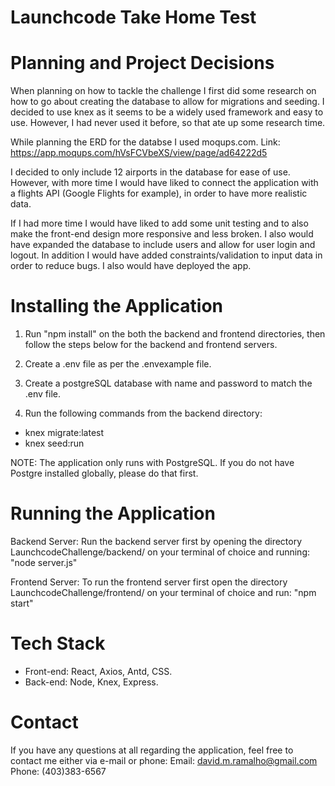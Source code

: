 # Launchcode Take Home Test
# Planning and Project Decisions

When planning on how to tackle the challenge I first did some research on how to go about creating the database to allow for migrations and seeding. I decided to use knex as it seems to be a widely used framework and easy to use. However, I had never used it before, so that ate up some research time. 

While planning the ERD for the databse I used moqups.com. Link: https://app.moqups.com/hVsFCVbeXS/view/page/ad64222d5

I decided to only include 12 airports in the database for ease of use. However, with more time I would have liked to connect the application with a flights API (Google Flights for example), in order to have more realistic data. 

If I had more time I would have liked to add some unit testing and to also make the front-end design more responsive and less broken. I also would have expanded the database to include users and allow for user login and logout. In addition I would have added constraints/validation to input data in order to reduce bugs. I also would have deployed the app. 

# Installing the Application

1) Run "npm install" on the both the backend and frontend directories, then follow the steps below for the backend and frontend servers.

2) Create a .env file as per the .envexample file. 
3) Create a postgreSQL database with name and password to match the .env file. 
4) Run the following commands from the backend directory: 
- knex migrate:latest
- knex seed:run

NOTE: The application only runs with PostgreSQL. If you do not have Postgre installed globally, please do that first. 

# Running the Application

Backend Server:
Run the backend server first by opening the directory LaunchcodeChallenge/backend/ on your terminal of choice and running: 
"node server.js"

Frontend Server: 
To run the frontend server first open the directory LaunchcodeChallenge/frontend/ on your terminal of choice and run:
"npm start" 

# Tech Stack

- Front-end: React, Axios, Antd, CSS.
- Back-end: Node, Knex, Express. 

# Contact

If you have any questions at all regarding the application, feel free to contact me either via e-mail or phone: 
Email: david.m.ramalho@gmail.com
Phone: (403)383-6567

